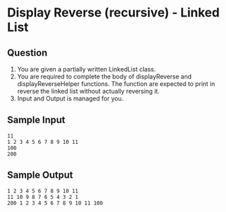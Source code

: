 # Display Reverse (recursive) - Linked List

## Question
1. You are given a partially written LinkedList class.
2. You are required to complete the body of displayReverse and displayReverseHelper functions. The function are expected to print in reverse the linked list without actually reversing it. 
3. Input and Output is managed for you. 

## Sample Input

```
11
1 2 3 4 5 6 7 8 9 10 11
100
200
```

## Sample Output
```
1 2 3 4 5 6 7 8 9 10 11 
11 10 9 8 7 6 5 4 3 2 1 
200 1 2 3 4 5 6 7 8 9 10 11 100
```